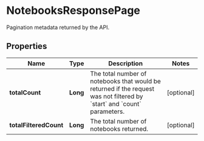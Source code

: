 

# NotebooksResponsePage

Pagination metadata returned by the API.

## Properties

Name | Type | Description | Notes
------------ | ------------- | ------------- | -------------
**totalCount** | **Long** | The total number of notebooks that would be returned if the request was not filtered by &#x60;start&#x60; and &#x60;count&#x60; parameters. |  [optional]
**totalFilteredCount** | **Long** | The total number of notebooks returned. |  [optional]



